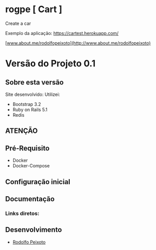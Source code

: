 # rogpe [ Cart ]

Create a car

Exemplo da aplicação: https://cartest.herokuapp.com/

[www.about.me/rodolfopeixoto](http://www.about.me/rodolfopeixoto) 

Versão do Projeto 0.1
================

Sobre esta versão
---------------------
Site desenvolvido:
Utilizei: 
 - Bootstrap 3.2
 - Ruby on Rails 5.1
 - Redis
 

ATENÇÃO
---------------------



Pré-Requisito
---------------------

- Docker
- Docker-Compose




Configuração inicial
---------------------


Documentação
----------------------

### Links diretos:


Desenvolvimento
---------------------
-   [Rodolfo Peixoto](http://www.rogpe.me)
